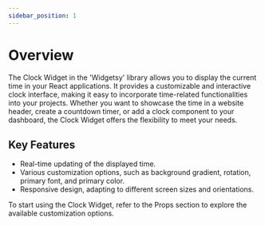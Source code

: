 ```yaml
---
sidebar_position: 1
---
```


# Overview

The Clock Widget in the 'Widgetsy' library allows you to display the current time in your React applications. It provides a customizable and interactive clock interface, making it easy to incorporate time-related functionalities into your projects. Whether you want to showcase the time in a website header, create a countdown timer, or add a clock component to your dashboard, the Clock Widget offers the flexibility to meet your needs.

## Key Features

- Real-time updating of the displayed time.
- Various customization options, such as background gradient, rotation, primary font, and primary color.
- Responsive design, adapting to different screen sizes and orientations.

To start using the Clock Widget, refer to the Props section to explore the available customization options.
